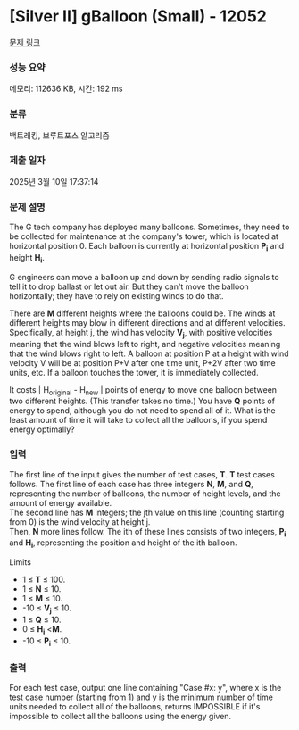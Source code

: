 # [Silver II] gBalloon (Small) - 12052 

[문제 링크](https://www.acmicpc.net/problem/12052) 

### 성능 요약

메모리: 112636 KB, 시간: 192 ms

### 분류

백트래킹, 브루트포스 알고리즘

### 제출 일자

2025년 3월 10일 17:37:14

### 문제 설명

<p>The G tech company has deployed many balloons. Sometimes, they need to be collected for maintenance at the company's tower, which is located at horizontal position 0. Each balloon is currently at horizontal position <strong>P<sub>i</sub></strong> and height <strong>H<sub>i</sub></strong>.</p>

<p>G engineers can move a balloon up and down by sending radio signals to tell it to drop ballast or let out air. But they can't move the balloon horizontally; they have to rely on existing winds to do that.</p>

<p>There are <strong>M</strong> different heights where the balloons could be. The winds at different heights may blow in different directions and at different velocities. Specifically, at height j, the wind has velocity <strong>V<sub>j</sub></strong>, with positive velocities meaning that the wind blows left to right, and negative velocities meaning that the wind blows right to left. A balloon at position P at a height with wind velocity V will be at position P+V after one time unit, P+2V after two time units, etc. If a balloon touches the tower, it is immediately collected.</p>

<p>It costs | H<sub>original</sub> - H<sub>new</sub> | points of energy to move one balloon between two different heights. (This transfer takes no time.) You have <strong>Q</strong> points of energy to spend, although you do not need to spend all of it. What is the least amount of time it will take to collect all the balloons, if you spend energy optimally?</p>

### 입력 

 <p>The first line of the input gives the number of test cases, <strong>T</strong>. <strong>T</strong> test cases follows. The first line of each case has three integers <strong>N</strong>, <strong>M</strong>, and <strong>Q</strong>, representing the number of balloons, the number of height levels, and the amount of energy available. <br>
The second line has <strong>M</strong> integers; the jth value on this line (counting starting from 0) is the wind velocity at height j. <br>
Then, <strong>N</strong> more lines follow. The ith of these lines consists of two integers, <strong>P<sub>i</sub></strong> and <strong>H<sub>i</sub></strong>, representing the position and height of the ith balloon.</p>

<p>Limits</p>

<ul>
	<li>1 ≤ <strong>T</strong> ≤ 100.</li>
	<li>1 ≤ <strong>N</strong> ≤ 10.</li>
	<li>1 ≤ <strong>M</strong> ≤ 10.</li>
	<li>-10 ≤ <strong>V<sub>j</sub></strong> ≤ 10.</li>
	<li>1 ≤ <strong>Q</strong> ≤ 10.</li>
	<li>0 ≤ <strong>H<sub>i</sub></strong> <<strong>M</strong>.</li>
	<li>-10 ≤ <strong>P<sub>i</sub></strong> ≤ 10.</li>
</ul>

### 출력 

 <p>For each test case, output one line containing "Case #x: y", where x is the test case number (starting from 1) and y is the minimum number of time units needed to collect all of the balloons, returns IMPOSSIBLE if it's impossible to collect all the balloons using the energy given.</p>

